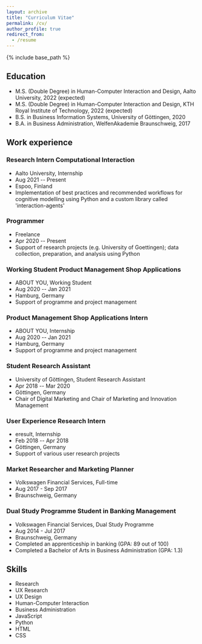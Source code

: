 ```yaml
---
layout: archive
title: "Curriculum Vitae"
permalink: /cv/
author_profile: true
redirect_from:
  - /resume
---
```


{% include base_path %}

## Education

- M.S. (Double Degree) in Human-Computer Interaction and Design, Aalto University, 2022 (expected)
- M.S. (Double Degree) in Human-Computer Interaction and Design, KTH Royal Institute of Technology, 2022 (expected)
- B.S. in Business Information Systems, University of Göttingen, 2020
- B.A. in Business Administration, WelfenAkademie Braunschweig, 2017

## Work experience

### Research Intern Computational Interaction

- Aalto University, Internship
- Aug 2021 -- Present
- Espoo, Finland
- Implementation of best practices and recommended workflows for cognitive modelling using Python and a custom library called 'interaction-agents'

### Programmer

- Freelance
- Apr 2020 -- Present
- Support of research projects (e.g. University of Goettingen); data collection, preparation, and analysis using Python

### Working Student Product Management Shop Applications

- ABOUT YOU, Working Student
- Aug 2020 -- Jan 2021
- Hamburg, Germany
- Support of programme and project management

### Product Management Shop Applications Intern

- ABOUT YOU, Internship
- Aug 2020 -- Jan 2021
- Hamburg, Germany
- Support of programme and project management

### Student Research Assistant

- University of Göttingen, Student Research Assistant
- Apr 2018 -- Mar 2020
- Göttingen, Germany
- Chair of Digital Marketing and Chair of Marketing and Innovation Management

### User Experience Research Intern

- eresult, Internship
- Feb 2018 -- Apr 2018
- Göttingen, Germany
- Support of various user research projects

### Market Researcher and Marketing Planner

- Volkswagen Financial Services, Full-time
- Aug 2017 - Sep 2017
- Braunschweig, Germany

### Dual Study Programme Student in Banking Management

- Volkswagen Financial Services, Dual Study Programme
- Aug 2014 - Jul 2017
- Braunschweig, Germany
- Completed an apprenticeship in banking (GPA: 89 out of 100)
- Completed a Bachelor of Arts in Business Administration (GPA: 1.3)

## Skills

- Research
- UX Research
- UX Design
- Human-Computer Interaction
- Business Administration
- JavaScript
- Python
- HTML
- CSS

<!--

## Publications

  <ul>{% for post in site.publications %}
    {% include archive-single-cv.html %}
  {% endfor %}</ul>

## Talks

  <ul>{% for post in site.talks %}
    {% include archive-single-talk-cv.html %}
  {% endfor %}</ul>

## Teaching

  <ul>{% for post in site.teaching %}
    {% include archive-single-cv.html %}
  {% endfor %}</ul>

## Service and leadership

- Currently signed in to 43 different slack teams -->

